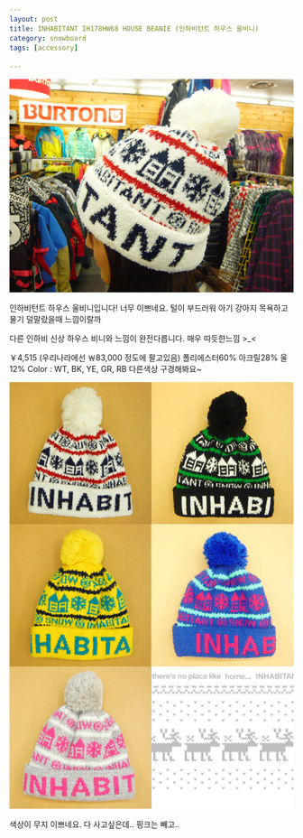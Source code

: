 ```yaml
---
layout: post
title: INHABITANT IH178HW68 HOUSE BEANIE (인하비턴트 하우스 울비니)
category: snowboard
tags: [accessory]

---
```

![이니하비턴트 비니](/images/posts/inhabitant_02.gif)

인하비턴트 하우스 울비니입니다! 너무 이쁘네요. 털이 부드러워 아기 강아지 목욕하고 물기 덜말랐을때 느낌이랄까

다른 인하비 신상 하우스 비니와 느낌이 완전다릅니다. 매우 따듯한느낌 >_<

￥4,515 (우리나라에선 ￦83,000 정도에 팔고있음)
폴리에스터60% 아크릴28% 울12%
Color : WT, BK, YE, GR, RB
다른색상 구경해봐요~

![이니하비턴트 비니](/images/posts/inhabitant_01.jpg)

색상이 무지 이쁘네요. 다 사고싶은데.. 핑크는 빼고.. 